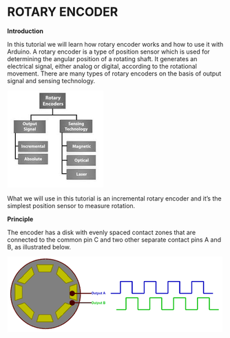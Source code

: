 # ROTARY ENCODER

**Introduction**

In this tutorial we will learn how rotary encoder works and how to use it with Arduino.
A rotary encoder is a type of position sensor which is used for determining the angular position of a rotating shaft. It generates an electrical signal, either analog or digital, according to the rotational movement.
There are many types of rotary encoders on the basis of output signal and sensing technology.

![types](/rotary_encoder/images/typesrotary.jpg)

What we will use in this tutorial is an incremental rotary encoder and it’s the simplest position sensor to measure rotation.

**Principle**

The encoder has a disk with evenly spaced contact zones that are connected to the common pin C and two other separate contact pins A and B, as illustrated below.

![rotaryprinciple](/rotary_encoder/images/Output-Waveform-of-Rotary-Encoder.png)
